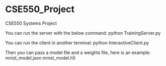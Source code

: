 # CSE550_Project
CSE550 Systems Project

You can run the server with the below command:
python TrainingServer.py

You can run the client in another terminal:
python InteractiveClient.py

Then you can pass a model file and a weights file, here is an example:
mnist_model.json mnist_model.h5
